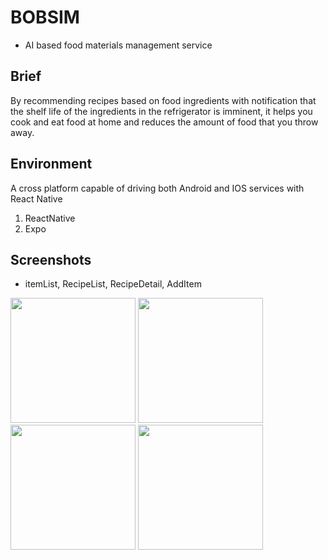# BOBSIM
- AI based food materials management service
## Brief
By recommending recipes based on food ingredients with notification that the shelf life of the ingredients in the refrigerator is imminent, it helps you cook and eat food at home and reduces the amount of food that you throw away.
## Environment
A cross platform capable of driving both Android and IOS services with React Native
1. ReactNative
2. Expo
## Screenshots
- itemList, RecipeList, RecipeDetail, AddItem
<div style="display: flex flex-direciton:">
  <img src="https://user-images.githubusercontent.com/40639955/82827118-4fb43480-9ee9-11ea-8e32-743e40684db0.png" width="200"></img>
  <img src="https://user-images.githubusercontent.com/40639955/82827196-7a05f200-9ee9-11ea-8f22-af2c60d6dd6e.png" width="200"></img>
  <img src="https://user-images.githubusercontent.com/40639955/82827176-707c8a00-9ee9-11ea-820c-30796e5e641a.png" width="200"></img>
  <img src="https://user-images.githubusercontent.com/40639955/84013761-50060280-a9b4-11ea-9d9b-4c877dd9593f.png" width="200"></img>
</div>
